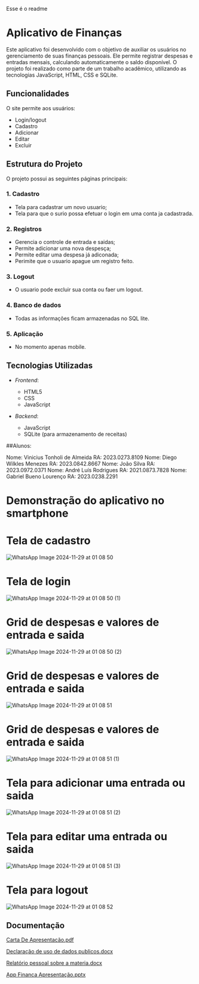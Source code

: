 Esse é o readme 

# Aplicativo de Finanças

Este aplicativo foi desenvolvido com o objetivo de auxiliar os usuários no gerenciamento de suas finanças pessoais. Ele permite registrar despesas e entradas mensais, calculando automaticamente o saldo disponível. O projeto foi realizado como parte de um trabalho acadêmico, utilizando as tecnologias JavaScript, HTML, CSS e SQLite.

## Funcionalidades

O site permite aos usuários:

- Login/logout
- Cadastro
- Adicionar 
- Editar
- Excluir

## Estrutura do Projeto

O projeto possui as seguintes páginas principais:

### 1. Cadastro
- Tela para cadastrar um novo usuario;
- Tela para que o surio possa efetuar o login em uma conta ja cadastrada.

### 2. Registros 
- Gerencia o controle de entrada e saidas;
- Permite adicionar uma nova despesça;
- Permite editar uma despesa já adiconada;
- Perimite que o usuario apague um registro feito.

### 3. Logout
- O usuario pode excluir sua conta ou faer um logout.

### 4. Banco de dados
- Todas as informações ficam armazenadas no SQL lite.

### 5. Aplicação
- No momento apenas mobile.

## Tecnologias Utilizadas

- *Frontend*:
  - HTML5
  - CSS
  - JavaScript
  
- *Backend*:
  - JavaScript
  - SQLite (para armazenamento de receitas)


##Alunos:

Nome: Vinicius Tonholi de Almeida RA: 2023.0273.8109 
Nome: Diego Wilkles Menezes RA: 2023.0842.8667
Nome: João Silva RA: 2023.0972.0371
Nome: André Luís Rodrigues RA: 2021.0873.7828
Nome: Gabriel Bueno Lourenço RA: 2023.0238.2291



# Demonstração do aplicativo no smartphone


# Tela de cadastro

![WhatsApp Image 2024-11-29 at 01 08 50](https://github.com/user-attachments/assets/18e74e2b-0efa-4af4-ad88-fd062a355339)

# Tela de login

![WhatsApp Image 2024-11-29 at 01 08 50 (1)](https://github.com/user-attachments/assets/1b48929f-11b3-4636-ac77-6dbab1f9ae18)

# Grid de despesas e valores de entrada e saida

![WhatsApp Image 2024-11-29 at 01 08 50 (2)](https://github.com/user-attachments/assets/ba3c48cf-1cf7-4f2c-bea2-8c50a9b41e4c)

# Grid de despesas e valores de entrada e saida

![WhatsApp Image 2024-11-29 at 01 08 51](https://github.com/user-attachments/assets/f551b698-2d5f-4b55-af83-1497668726f6)

# Grid de despesas e valores de entrada e saida

![WhatsApp Image 2024-11-29 at 01 08 51 (1)](https://github.com/user-attachments/assets/23a80d53-9d6c-46fc-8a52-943fec763ae4)

# Tela para adicionar uma entrada ou saida

![WhatsApp Image 2024-11-29 at 01 08 51 (2)](https://github.com/user-attachments/assets/912fd0fc-bfc6-4ebf-9838-9ce603045aef)

# Tela para editar uma entrada ou saida

![WhatsApp Image 2024-11-29 at 01 08 51 (3)](https://github.com/user-attachments/assets/424d06ca-b548-4ab4-b992-0119ff357dc9)

# Tela para logout

![WhatsApp Image 2024-11-29 at 01 08 52](https://github.com/user-attachments/assets/b3d19a77-57b2-4f5e-8633-d50476d5c354)




## Documentação

[Carta De Apresentacão.pdf](https://github.com/user-attachments/files/17955233/Carta.De.Apresentacao.pdf)

[Declaração de uso de dados publicos.docx](https://github.com/user-attachments/files/17955239/Declaracao.de.uso.de.dados.publicos.docx)

[Relatório pessoal sobre a materia.docx](https://github.com/user-attachments/files/17955244/Relatorio.pessoal.sobre.a.materia.docx)

[App Financa Apresentação.pptx](https://github.com/user-attachments/files/17955247/App.Financa.Apresentacao.pptx)





